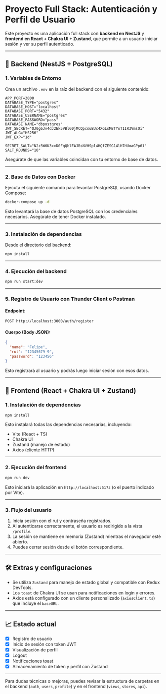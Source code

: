 # Proyecto Full Stack: Autenticación y Perfil de Usuario

Este proyecto es una aplicación full stack con **backend en NestJS** y **frontend en React + Chakra UI + Zustand**, que permite a un usuario iniciar sesión y ver su perfil autenticado.

---

## 🚀 Backend (NestJS + PostgreSQL)

### 1. Variables de Entorno

Crea un archivo `.env` en la raíz del backend con el siguiente contenido:

```env
APP_PORT=3000
DATABASE_TYPE="postgres"
DATABASE_HOST="localhost"
DATABASE_PORT="5432"
DATABASE_USERNAME="postgres"
DATABASE_PASSWORD="pass"
DATABASE_NAME="dbpostgres"
JWT_SECRET="QJ0g6Jv4dJ2Ek5VBlG0jMCQpcsuBUc4XGLsMBTYoT1IR3VmsOi"
JWT_ALG="HS256"
JWT_EXP="1d"

SECRET_SALT="N2z3W6K3xxD0FqQblFAJBsNVHSpl4HQfZESG14lH7HUoaGPp61"
SALT_ROUNDS="10"
```

Asegúrate de que las variables coincidan con tu entorno de base de datos.

---

### 2. Base de Datos con Docker

Ejecuta el siguiente comando para levantar PostgreSQL usando Docker Compose:

```bash
docker-compose up -d
```

Esto levantará la base de datos PostgreSQL con los credenciales necesarios. Asegúrate de tener Docker instalado.

---

### 3. Instalación de dependencias

Desde el directorio del backend:

```bash
npm install
```

---

### 4. Ejecución del backend

```bash
npm run start:dev
```

---

### 5. Registro de Usuario con Thunder Client o Postman

#### Endpoint:

```
POST http://localhost:3000/auth/register
```

#### Cuerpo (Body JSON):

```json
{
  "name": "Felipe",
  "rut": "12345679-9",
  "password": "123456"
}
```

Esto registrará al usuario y podrás luego iniciar sesión con esos datos.

---

## 📄 Frontend (React + Chakra UI + Zustand)

### 1. Instalación de dependencias

```bash
npm install
```

Esto instalará todas las dependencias necesarias, incluyendo:

* Vite (React + TS)
* Chakra UI
* Zustand (manejo de estado)
* Axios (cliente HTTP)

---

### 2. Ejecución del frontend

```bash
npm run dev
```

Esto iniciará la aplicación en `http://localhost:5173` (o el puerto indicado por Vite).

---

### 3. Flujo del usuario

1. Inicia sesión con el rut y contraseña registrados.
2. Al autenticarse correctamente, el usuario es redirigido a la vista `/profile`.
3. La sesión se mantiene en memoria (Zustand) mientras el navegador esté abierto.
4. Puedes cerrar sesión desde el botón correspondiente.

---

## 🛠️ Extras y configuraciones

* Se utiliza `Zustand` para manejo de estado global y compatible con Redux DevTools.
* Los `toast` de Chakra UI se usan para notificaciones en login y errores.
* Axios está configurado con un cliente personalizado (`axiosClient.ts`) que incluye el `baseURL`.

---

## 📈 Estado actual

* [x] Registro de usuario
* [x] Inicio de sesión con token JWT
* [x] Visualización de perfil
* [x] Logout
* [x] Notificaciones toast
* [x] Almacenamiento de token y perfil con Zustand

---

Para dudas técnicas o mejoras, puedes revisar la estructura de carpetas en el backend (`auth`, `users`, `profile`) y en el frontend (`views`, `stores`, `api`).
